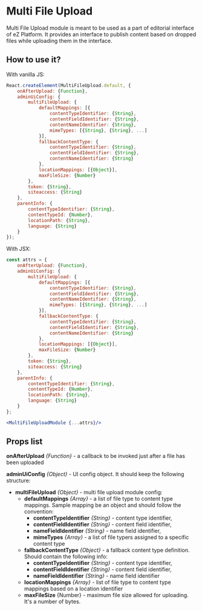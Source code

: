# Multi File Upload

Multi File Upload module is meant to be used as a part of editorial interface of eZ Platform. It provides an interface to publish content based on dropped files while uploading them in the interface.

## How to use it?

With vanilla JS:

```javascript
React.createElement(MultiFileUpload.default, {
    onAfterUpload: {Function},
    adminUiConfig: {
        multiFileUpload: {
            defaultMappings: [{
                contentTypeIdentifier: {String},
                contentFieldIdentifier: {String},
                contentNameIdentifier: {String},
                mimeTypes: [{String}, {String}, ...]
            }],
            fallbackContentType: {
                contentTypeIdentifier: {String},
                contentFieldIdentifier: {String},
                contentNameIdentifier: {String}
            },
            locationMappings: [{Object}],
            maxFileSize: {Number}
        },
        token: {String},
        siteaccess: {String}
    },
    parentInfo: {
        contentTypeIdentifier: {String},
        contentTypeId: {Number},
        locationPath: {String},
        language: {String}
    }
});
```

With JSX:

```jsx
const attrs = {
    onAfterUpload: {Function},
    adminUiConfig: {
        multiFileUpload: {
            defaultMappings: [{
                contentTypeIdentifier: {String},
                contentFieldIdentifier: {String},
                contentNameIdentifier: {String},
                mimeTypes: [{String}, {String}, ...]
            }],
            fallbackContentType: {
                contentTypeIdentifier: {String},
                contentFieldIdentifier: {String},
                contentNameIdentifier: {String}
            },
            locationMappings: [{Object}],
            maxFileSize: {Number}
        },
        token: {String},
        siteaccess: {String}
    },
    parentInfo: {
        contentTypeIdentifier: {String},
        contentTypeId: {Number},
        locationPath: {String},
        language: {String}
    }
};

<MultiFileUploadModule {...attrs}/>
```

## Props list

**onAfterUpload** _{Function}_ - a callback to be invoked just after a file has been uploaded

**adminUiConfig** _{Object}_ - UI config object. It should keep the following structure:

- **multiFileUpload** _{Object}_  - multi file upload module config:
    - **defaultMappings** _{Array}_ - a list of file type to content type mappings. Sample mapping be an object and should follow the convention:
        - **contentTypeIdentifier** _{String}_ - content type identifier,
        - **contentFieldIdentifier** _{String}_ - content field identifier,
        - **nameFieldIdentifier** _{String}_ - name field identifier,
        - **mimeTypes** _{Array}_ - a list of file typers assigned to a specific content type
    - **fallbackContentType** _{Object}_ - a fallback content type definition. Should contain the following info:
        - **contentTypeIdentifier** _{String}_ - content type identifier,
        - **contentFieldIdentifier** _{String}_ - content field identifier,
        - **nameFieldIdentifier** _{String}_ - name field identifier
    - **locationMappings** _{Array}_ - list of file type to content type mappings based on a location identifier
    - **maxFileSize** {Number} - maximum file size allowed for uploading. It's a number of bytes.
